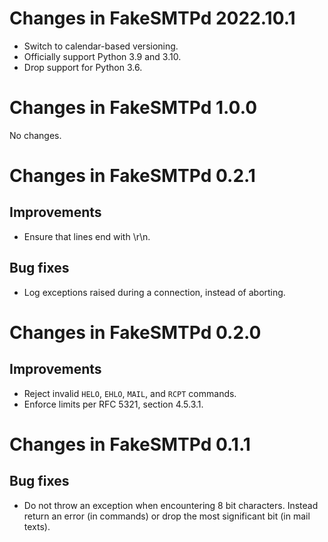 # Changes in FakeSMTPd 2022.10.1

- Switch to calendar-based versioning.
- Officially support Python 3.9 and 3.10.
- Drop support for Python 3.6.

# Changes in FakeSMTPd 1.0.0

No changes.

# Changes in FakeSMTPd 0.2.1

## Improvements

- Ensure that lines end with \r\n.

## Bug fixes

- Log exceptions raised during a connection, instead of aborting.

# Changes in FakeSMTPd 0.2.0

## Improvements

- Reject invalid `HELO`, `EHLO`, `MAIL`, and `RCPT` commands.
- Enforce limits per RFC 5321, section 4.5.3.1.

# Changes in FakeSMTPd 0.1.1

## Bug fixes

- Do not throw an exception when encountering 8 bit characters. Instead
  return an error (in commands) or drop the most significant bit (in mail
  texts).
